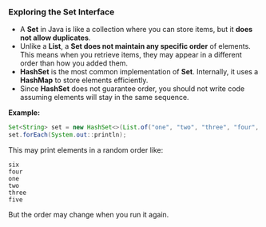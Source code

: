 ### **Exploring the Set Interface**  

- A **Set** in Java is like a collection where you can store items, but it **does not allow duplicates**.  
- Unlike a **List**, a **Set does not maintain any specific order** of elements. This means when you retrieve items, they may appear in a different order than how you added them.  
- **HashSet** is the most common implementation of **Set**. Internally, it uses a **HashMap** to store elements efficiently.  
- Since **HashSet** does not guarantee order, you should not write code assuming elements will stay in the same sequence.  

**Example:**  
```java
Set<String> set = new HashSet<>(List.of("one", "two", "three", "four", "five", "six"));
set.forEach(System.out::println);
```  
This may print elements in a random order like:  
```
six  
four  
one  
two  
three  
five  
```  
But the order may change when you run it again.
